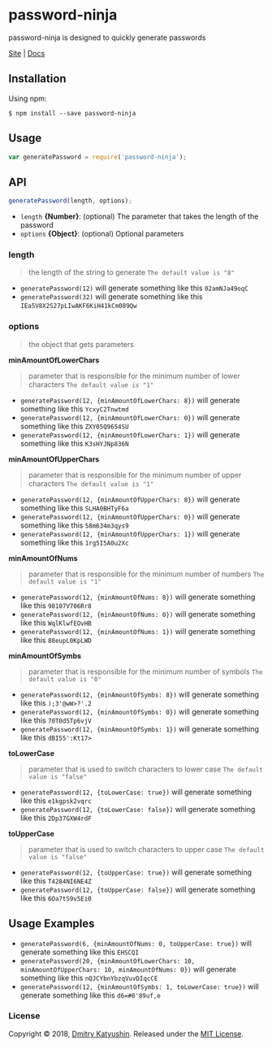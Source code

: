 # password-ninja

password-ninja is designed to quickly generate passwords

[Site](https://example.com/) |
[Docs](https://github.com/a1ike/password-ninja)

## Installation

Using npm:
```shell
$ npm install --save password-ninja
```

## Usage

```js
var generatePassword = require('password-ninja');
```

## API

```js
generatePassword(length, options);
```

* `length` **{Number}**: (optional) The parameter that takes the length of the password
* `options` **{Object}**: (optional) Optional parameters

### length

> the length of the string to generate `The default value is "8"`

* `generatePassword(12)` will generate something like this `02amNJa49oqC`
* `generatePassword(32)` will generate something like this `IEa5V8X2S27pLIwAKF6KiH41kCm089Qw`

### options

> the object that gets parameters

**minAmountOfLowerChars**

> parameter that is responsible for the minimum number of lower characters `The default value is "1"`

* `generatePassword(12, {minAmountOfLowerChars: 8})` will generate something like this `YcxyC2Tnwtmd`
* `generatePassword(12, {minAmountOfLowerChars: 0})` will generate something like this `ZXY05Q9654SU`
* `generatePassword(12, {minAmountOfLowerChars: 1})` will generate something like this `K3sHYJNp836N`

**minAmountOfUpperChars**

> parameter that is responsible for the minimum number of upper characters `The default value is "1"`

* `generatePassword(12, {minAmountOfUpperChars: 8})` will generate something like this `SLHA0BHTyF6a`
* `generatePassword(12, {minAmountOfUpperChars: 0})` will generate something like this `58m634m3qys9`
* `generatePassword(12, {minAmountOfUpperChars: 1})` will generate something like this `1rg5I5A0u2Xc`

**minAmountOfNums**

> parameter that is responsible for the minimum number of numbers `The default value is "1"`

* `generatePassword(12, {minAmountOfNums: 8})` will generate something like this `98107V706Rr8`
* `generatePassword(12, {minAmountOfNums: 0})` will generate something like this `WqlKlwfEOvHB`
* `generatePassword(12, {minAmountOfNums: 1})` will generate something like this `88eupL0KpLWD`

**minAmountOfSymbs**

> parameter that is responsible for the minimum number of symbols `The default value is "0"`

* `generatePassword(12, {minAmountOfSymbs: 8})` will generate something like this `);3'@wW>?'.2`
* `generatePassword(12, {minAmountOfSymbs: 0})` will generate something like this `70T0d5Tp6vjV`
* `generatePassword(12, {minAmountOfSymbs: 1})` will generate something like this `dBI55':Kt17>`

**toLowerCase**

> parameter that is used to switch characters to lower case `The default value is "false"`

* `generatePassword(12, {toLowerCase: true})` will generate something like this `e1kgpsk2vqrc`
* `generatePassword(12, {toLowerCase: false})` will generate something like this `2Dp37GXW4rdF`

**toUpperCase**

> parameter that is used to switch characters to upper case `The default value is "false"`

* `generatePassword(12, {toUpperCase: true})` will generate something like this `T4284NI6NE4Z`
* `generatePassword(12, {toUpperCase: false})` will generate something like this `6Oa7tS9v5Ei0`

## Usage Examples

* `generatePassword(6, {minAmountOfNums: 0, toUpperCase: true})` will generate something like this `EHSCQI`
* `generatePassword(20, {minAmountOfLowerChars: 10, minAmountOfUpperChars: 10, minAmountOfNums: 0})` will generate something like this `nQJCYbnYbzqVuvDIqcCE`
* `generatePassword(12, {minAmountOfSymbs: 1, toLowerCase: true})` will generate something like this `d6=#0'89uf,e`

### License

Copyright © 2018, [Dmitry Katyushin](https://github.com/a1ike).
Released under the [MIT License](LICENSE).